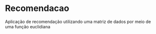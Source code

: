 # Recomendacao
Aplicação de recomendação utilizando uma matriz de dados por meio de uma função euclidiana
